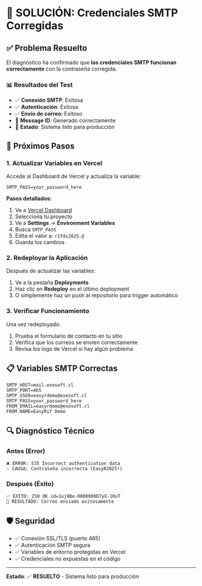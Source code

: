 # 🔧 SOLUCIÓN: Credenciales SMTP Corregidas

## ✅ Problema Resuelto

El diagnóstico ha confirmado que **las credenciales SMTP funcionan correctamente** con la contraseña corregida.

### 📊 Resultados del Test
- ✅ **Conexión SMTP**: Exitosa
- ✅ **Autenticación**: Exitosa
- ✅ **Envío de correo**: Exitoso
- 📧 **Message ID**: Generado correctamente
- 🎯 **Estado**: Sistema listo para producción

## 🚀 Próximos Pasos

### 1. Actualizar Variables en Vercel

Accede al Dashboard de Vercel y actualiza la variable:

```
SMTP_PASS=your_password_here
```

**Pasos detallados:**
1. Ve a [Vercel Dashboard](https://vercel.com/dashboard)
2. Selecciona tu proyecto
3. Ve a **Settings** → **Environment Variables**
4. Busca `SMTP_PASS`
5. Edita el valor a: `r1f4s2025.@`
6. Guarda los cambios

### 2. Redeployar la Aplicación

Después de actualizar las variables:
1. Ve a la pestaña **Deployments**
2. Haz clic en **Redeploy** en el último deployment
3. O simplemente haz un push al repositorio para trigger automático

### 3. Verificar Funcionamiento

Una vez redeployado:
1. Prueba el formulario de contacto en tu sitio
2. Verifica que los correos se envíen correctamente
3. Revisa los logs de Vercel si hay algún problema

## 📋 Variables SMTP Correctas

```env
SMTP_HOST=mail.exesoft.cl
SMTP_PORT=465
SMTP_USER=easyrdemo@exesoft.cl
SMTP_PASS=your_password_here
FROM_EMAIL=easyrdemo@exesoft.cl
FROM_NAME=EasyRif Demo
```

## 🔍 Diagnóstico Técnico

### Antes (Error)
```
❌ ERROR: 535 Incorrect authentication data
💡 CAUSA: Contraseña incorrecta (EasyR2025!)
```

### Después (Éxito)
```
✅ ÉXITO: 250 OK id=1uj9Be-0000000D7yX-10uT
🎯 RESULTADO: Correo enviado exitosamente
```

## 🛡️ Seguridad

- ✅ Conexión SSL/TLS (puerto 465)
- ✅ Autenticación SMTP segura
- ✅ Variables de entorno protegidas en Vercel
- ✅ Credenciales no expuestas en el código

---

**Estado**: ✅ **RESUELTO** - Sistema listo para producción